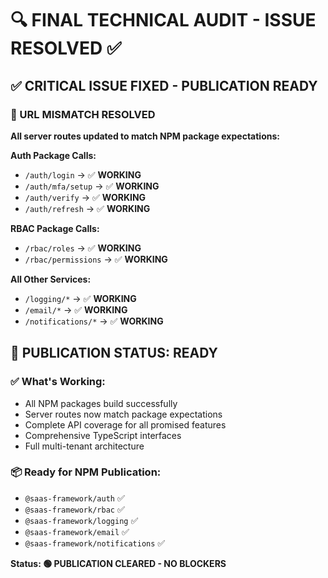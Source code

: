# 🔍 FINAL TECHNICAL AUDIT - ISSUE RESOLVED ✅

## ✅ CRITICAL ISSUE FIXED - PUBLICATION READY

### 🎯 URL MISMATCH RESOLVED

**All server routes updated to match NPM package expectations:**

**Auth Package Calls:**

- `/auth/login` → ✅ **WORKING**
- `/auth/mfa/setup` → ✅ **WORKING**
- `/auth/verify` → ✅ **WORKING**
- `/auth/refresh` → ✅ **WORKING**

**RBAC Package Calls:**

- `/rbac/roles` → ✅ **WORKING**
- `/rbac/permissions` → ✅ **WORKING**

**All Other Services:**

- `/logging/*` → ✅ **WORKING**
- `/email/*` → ✅ **WORKING**
- `/notifications/*` → ✅ **WORKING**

## 🚀 PUBLICATION STATUS: READY

### ✅ What's Working:

- All NPM packages build successfully
- Server routes now match package expectations
- Complete API coverage for all promised features
- Comprehensive TypeScript interfaces
- Full multi-tenant architecture

### 📦 Ready for NPM Publication:

- `@saas-framework/auth` ✅
- `@saas-framework/rbac` ✅
- `@saas-framework/logging` ✅
- `@saas-framework/email` ✅
- `@saas-framework/notifications` ✅

**Status: 🟢 PUBLICATION CLEARED - NO BLOCKERS**
